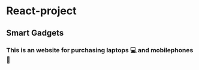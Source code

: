 # React-project
<h2>Smart Gadgets</h2>
<h3> This is an website for purchasing laptops 💻 and mobilephones📱</h3>
